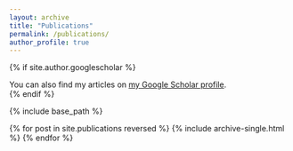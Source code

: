 ```yaml
---
layout: archive
title: "Publications"
permalink: /publications/
author_profile: true
---
```


{% if site.author.googlescholar %}
  <div class="wordwrap">You can also find my articles on <a href="{{https://scholar.google.com/citations?hl=en&user=WdrLhUkAAAAJ&view_op=list_works&sortby=pubdate}}">my Google Scholar profile</a>.</div>
{% endif %}

{% include base_path %}

{% for post in site.publications reversed %}
  {% include archive-single.html %}
{% endfor %}
